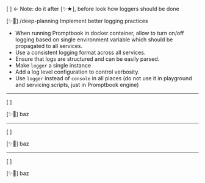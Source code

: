 [ ] <- Note: do it after [✨★], before look how loggers should be done

[✨🔽] /deep-planning Implement better logging practices

-   When running Promptbook in docker container, allow to turn on/off logging based on single environment variable which should be propagated to all services.
-   Use a consistent logging format across all services.
-   Ensure that logs are structured and can be easily parsed.
-   Make `logger` a single instance
-   Add a log level configuration to control verbosity.
-   Use `logger` instead of `console` in all places (do not use it in playground and servicing scripts, just in Promptbook engine)

---

[ ]

[✨🔽] baz

---

[ ]

[✨🔽] baz

---

[ ]

[✨🔽] baz
